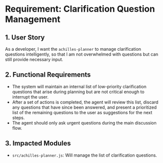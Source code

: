 # Requirement: Clarification Question Management

## 1. User Story
As a developer, I want the `achilles-planner` to manage clarification questions intelligently, so that I am not overwhelmed with questions but can still provide necessary input.

## 2. Functional Requirements
- The system will maintain an internal list of low-priority clarification questions that arise during planning but are not critical enough to interrupt the user.
- After a set of actions is completed, the agent will review this list, discard any questions that have since been answered, and present a prioritized list of the remaining questions to the user as suggestions for the next steps.
- The agent should only ask urgent questions during the main discussion flow.

## 3. Impacted Modules
- `src/achilles-planner.js`: Will manage the list of clarification questions.
